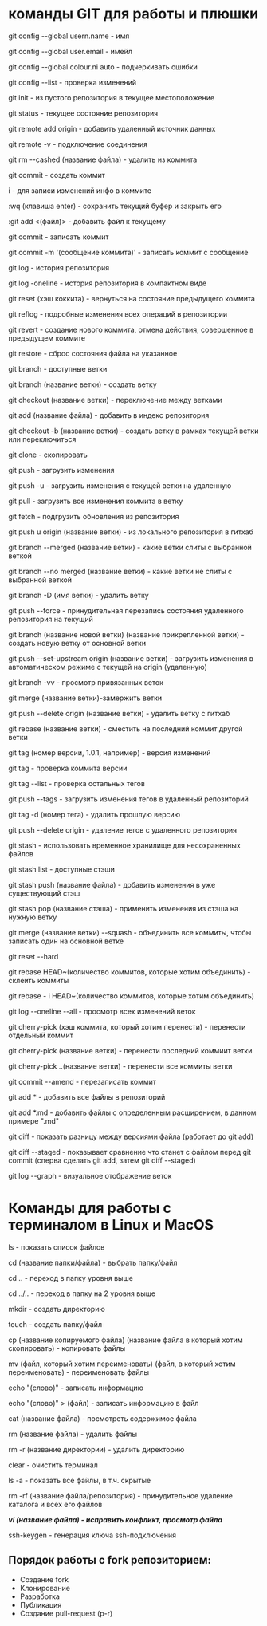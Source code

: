 # команды GIT для работы и плюшки

git config --global usern.name - имя

git config --global user.email - имейл

git config --global colour.ni auto - подчеркивать ошибки

git config --list - проверка изменений

git init - из пустого репозитория в текущее местоположение

git status - текущее состояние репозитория

git remote add origin - добавить удаленный источник данных

git remote -v - подключение соединения

git rm --cashed (название файла) - удалить из коммита

git commit - создать коммит

i - для записи изменений инфо в коммите <!--имеется в виду ключ, может быть тогда указать формат команды с указанием ключей и перечислить все ключи?-->

:wq (клавиша enter) - сохранить текущий буфер и закрыть его <!--Это команда текстового линуксового редактора vi, к Git отношения не имеет-->

:git add <(файл)> - добавить файл к текущему <!--Двоеточие перед командой поставлено ошибочно, данная команда повторяется в конце текста-->

git commit - записать коммит

git commit -m '(сообщение коммита)' - записать коммит с сообщение

git log - история репозитория

git log -oneline - история репозитория в компактном виде

git reset (хэш коккита) - вернуться на состояние предыдущего коммита

git reflog - подробные изменения всех операций в репозитории

git revert - создание нового коммита, отмена действия, совершенное в предыдущем коммите

git restore - сброс состояния файла на указанное

git branch - доступные ветки

git branch (название ветки) - создать ветку

git checkout (название ветки) - переключение между ветками

git add (название файла) - добавить в индекс репозитория

git checkout -b (название ветки) - создать ветку в рамках текущей ветки или переключиться

git clone - скопировать

git push - загрузить изменения 

git push -u - загрузить изменения с текущей ветки на удаленную

git pull - загрузить все изменения коммита в ветку

git fetch - подгрузить обновления из репозитория

git push u origin (название ветки) - из локального репозитория в гитхаб

git branch --merged (название ветки) - какие ветки слиты с выбранной веткой

git branch --no merged (название ветки) - какие ветки не слиты с выбранной веткой

git branch -D (имя ветки) - удалить ветку

git push --force - принудительная перезапись состояния удаленного репозитория на текущий

git branch (название новой ветки) (название прикрепленной ветки) - создать новую ветку от основной ветки

git push --set-upstream origin (название ветки) - загрузить изменения в автоматическом режиме с текущей на origin (удаленную)

git branch -vv - просмотр привязанных веток

git merge (название ветки)-замержить ветки

git push --delete origin (название ветки) - удалить ветку с гитхаб

git rebase (название ветки) - сместить на последний коммит другой ветки

git tag (номер версии, 1.0.1, например) - версия изменений

git tag - проверка коммита версии

git tag --list - проверка остальных тегов

git push --tags - загрузить изменения тегов в удаленный репозиторий

git tag -d (номер тега) - удалить прошлую версию

git push --delete origin - удаление тегов с удаленного репозитория

git stash - использовать временное хранилище для несохраненных файлов

git stash list - доступные стэши

git stash push (название файла) - добавить изменения в уже существующий стэш

git stash pop (название стэша) - применить изменения из стэша на нужную ветку

git merge (название ветки) --squash - объединить все коммиты, чтобы записать один на основной ветке

git reset --hard

git rebase HEAD~(количество коммитов, которые хотим объединить) - склеить коммиты

git rebase - i HEAD~(количество коммитов, которые хотим объединить)

git log --oneline --all - просмотр всех изменений веток

git cherry-pick (хэш коммита, который хотим перенести) - перенести отдельный коммит

git cherry-pick (название ветки) - перенести последний коммиит ветки

git cherry-pick ..(название ветки) - перенести все коммиты ветки

git commit --amend - перезаписать коммит

git add * - добавить все файлы в репозиторий

git add *.md - добавить файлы с определенным расширением, в данном примере ".md"

git diff - показать разницу между версиями файла (работает до git add)

git diff --staged - показывает сравнение что станет с файлом перед git commit (сперва сделать git add, затем git diff --staged)

git log --graph - визуальное отображение веток

# Команды для работы с терминалом в Linux и MacOS

ls - показать список файлов

cd (название папки/файла) - выбрать папку/файл

cd .. - переход в папку уровня выше

cd ../.. - переход в папку на 2 уровня выше

mkdir - создать директорию

touch - создать папку/файл

cp (название копируемого файла) (название файла в который хотим скопировать) - копировать файлы

mv (файл, который хотим переименовать) (файл, в который хотим переименовать) - переименовать файлы

echo "(слово)" - записать информацию

echo "(слово)" > (файл) - записать информацию в файл

cat (название файла) - посмотреть содержимое файла

rm (название файла) - удалить файлы

rm -r (название директории) - удалить директорию

clear - очистить терминал

ls -a - показать все файлы, в т.ч. скрытые

rm -rf (название файла/репозитория) - принудительное удаление каталога и всех его файлов

_**vi (название файла) - исправить конфликт, просмотр файла**_ <!--Предлагаю проверить данную команду, по-моему эта команда ошибочна здесь не нужна. В Linux эта команда вызывает консольный экранно-ориентированный текстовый редактор. СИНТАКСИС  vi [option...] [command...] [filename...]-->

ssh-keygen - генерация ключа ssh-подключения

## Порядок работы с fork репозиторием:

* Создание fork
* Клонирование
* Разработка
* Публикация
* Создание pull-request (p-r)